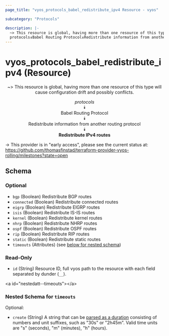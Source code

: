 ```yaml
---
page_title: "vyos_protocols_babel_redistribute_ipv4 Resource - vyos"

subcategory: "Protocols"

description: |- 
  ~> This resource is global, having more than one resource of this type will cause configuration drift and possibly conflicts.
  protocols⯯Babel Routing Protocol⯯Redistribute information from another routing protocol⯯Redistribute IPv4 routes
---
```


# vyos_protocols_babel_redistribute_ipv4 (Resource)
<center>

~> This resource is global, having more than one resource of this type will cause configuration drift and possibly conflicts.

*protocols*  
⯯  
Babel Routing Protocol  
⯯  
Redistribute information from another routing protocol  
⯯  
**Redistribute IPv4 routes**


</center>

-> This provider is in "early access", please see the current status at: https://github.com/thomasfinstad/terraform-provider-vyos-rolling/milestones?state=open

## Schema

### Optional

- `bgp` (Boolean) Redistribute BGP routes
- `connected` (Boolean) Redistribute connected routes
- `eigrp` (Boolean) Redistribute EIGRP routes
- `isis` (Boolean) Redistribute IS-IS routes
- `kernel` (Boolean) Redistribute kernel routes
- `nhrp` (Boolean) Redistribute NHRP routes
- `ospf` (Boolean) Redistribute OSPF routes
- `rip` (Boolean) Redistribute RIP routes
- `static` (Boolean) Redistribute static routes
- `timeouts` (Attributes) (see [below for nested schema](#nestedatt--timeouts))

### Read-Only

- `id` (String) Resource ID, full vyos path to the resource with each field separated by dunder (`__`).

&lt;a id=&#34;nestedatt--timeouts&#34;&gt;&lt;/a&gt;
### Nested Schema for `timeouts`

Optional:

- `create` (String) A string that can be [parsed as a duration](https://pkg.go.dev/time#ParseDuration) consisting of numbers and unit suffixes, such as &#34;30s&#34; or &#34;2h45m&#34;. Valid time units are &#34;s&#34; (seconds), &#34;m&#34; (minutes), &#34;h&#34; (hours).  
